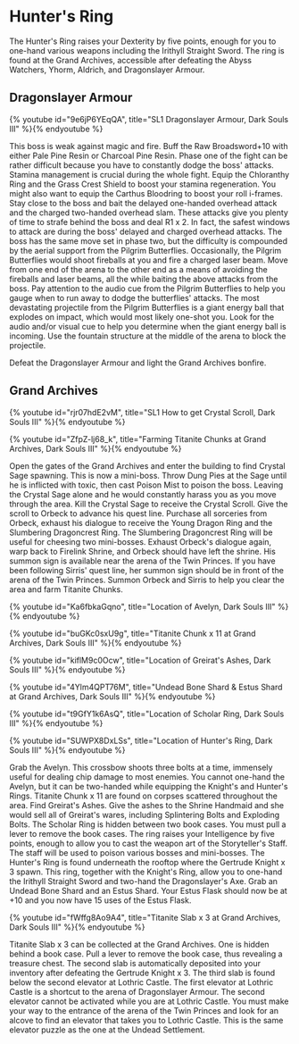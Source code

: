 # Hunter's Ring

The Hunter's Ring raises your Dexterity by five points, enough for you to
one-hand various weapons including the Irithyll Straight Sword. The ring is
found at the Grand Archives, accessible after defeating the Abyss Watchers,
Yhorm, Aldrich, and Dragonslayer Armour.

## Dragonslayer Armour

{% youtube id="9e6jP6YEqQA", title="SL1 Dragonslayer Armour, Dark Souls III" %}{% endyoutube %}

This boss is weak against magic and fire. Buff the Raw Broadsword+10 with either
Pale Pine Resin or Charcoal Pine Resin. Phase one of the fight can be rather
difficult because you have to constantly dodge the boss' attacks. Stamina
management is crucial during the whole fight. Equip the Chloranthy Ring and the
Grass Crest Shield to boost your stamina regeneration. You might also want to
equip the Carthus Bloodring to boost your roll i-frames. Stay close to the boss
and bait the delayed one-handed overhead attack and the charged two-handed
overhead slam. These attacks give you plenty of time to strafe behind the boss
and deal R1 x 2. In fact, the safest windows to attack are during the boss'
delayed and charged overhead attacks. The boss has the same move set in phase
two, but the difficulty is compounded by the aerial support from the Pilgrim
Butterflies. Occasionally, the Pilgrim Butterflies would shoot fireballs at you
and fire a charged laser beam. Move from one end of the arena to the other end
as a means of avoiding the fireballs and laser beams, all the while baiting the
above attacks from the boss. Pay attention to the audio cue from the Pilgrim
Butterflies to help you gauge when to run away to dodge the butterflies'
attacks. The most devastating projectile from the Pilgrim Butterflies is a giant
energy ball that explodes on impact, which would most likely one-shot you. Look
for the audio and/or visual cue to help you determine when the giant energy ball
is incoming. Use the fountain structure at the middle of the arena to block the
projectile.

Defeat the Dragonslayer Armour and light the Grand Archives bonfire.

## Grand Archives

{% youtube id="rjr07hdE2vM", title="SL1 How to get Crystal Scroll, Dark Souls III" %}{% endyoutube %}

{% youtube id="ZfpZ-lj68_k", title="Farming Titanite Chunks at Grand Archives, Dark Souls III" %}{% endyoutube %}

Open the gates of the Grand Archives and enter the building to find Crystal Sage
spawning. This is now a mini-boss. Throw Dung Pies at the Sage until he is
inflicted with toxic, then cast Poison Mist to poison the boss. Leaving the
Crystal Sage alone and he would constantly harass you as you move through the
area. Kill the Crystal Sage to receive the Crystal Scroll. Give the scroll to
Orbeck to advance his quest line. Purchase all sorceries from Orbeck, exhaust
his dialogue to receive the Young Dragon Ring and the Slumbering Dragoncrest
Ring. The Slumbering Dragoncrest Ring will be useful for cheesing two
mini-bosses. Exhaust Orbeck's dialogue again, warp back to Firelink Shrine, and
Orbeck should have left the shrine. His summon sign is available near the arena
of the Twin Princes. If you have been following Sirris' quest line, her summon
sign should be in front of the arena of the Twin Princes. Summon Orbeck and
Sirris to help you clear the area and farm Titanite Chunks.

{% youtube id="Ka6fbkaGqno", title="Location of Avelyn, Dark Souls III" %}{% endyoutube %}

{% youtube id="buGKc0sxU9g", title="Titanite Chunk x 11 at Grand Archives, Dark Souls III" %}{% endyoutube %}

{% youtube id="kiflM9c0Ocw", title="Location of Greirat's Ashes, Dark Souls III" %}{% endyoutube %}

{% youtube id="4Ylm4QPT76M", title="Undead Bone Shard & Estus Shard at Grand Archives, Dark Souls III" %}{% endyoutube %}

{% youtube id="t9GfY1k6AsQ", title="Location of Scholar Ring, Dark Souls III" %}{% endyoutube %}

{% youtube id="SUWPX8DxLSs", title="Location of Hunter's Ring, Dark Souls III" %}{% endyoutube %}

Grab the Avelyn. This crossbow shoots three bolts at a time, immensely useful
for dealing chip damage to most enemies. You cannot one-hand the Avelyn, but it
can be two-handed while equipping the Knight's and Hunter's Rings. Titanite
Chunk x 11 are found on corpses scattered throughout the area. Find Greirat's
Ashes. Give the ashes to the Shrine Handmaid and she would sell all of Greirat's
wares, including Splintering Bolts and Exploding Bolts. The Scholar Ring is
hidden between two book cases. You must pull a lever to remove the book cases.
The ring raises your Intelligence by five points, enough to allow you to cast
the weapon art of the Storyteller's Staff. The staff will be used to poison
various bosses and mini-bosses. The Hunter's Ring is found underneath the
rooftop where the Gertrude Knight x 3 spawn. This ring, together with the
Knight's Ring, allow you to one-hand the Irithyll Straight Sword and two-hand
the Dragonslayer's Axe. Grab an Undead Bone Shard and an Estus Shard. Your Estus
Flask should now be at +10 and you now have 15 uses of the Estus Flask.

{% youtube id="fWffg8Ao9A4", title="Titanite Slab x 3 at Grand Archives, Dark Souls III" %}{% endyoutube %}

Titanite Slab x 3 can be collected at the Grand Archives. One is hidden behind a
book case. Pull a lever to remove the book case, thus revealing a treasure
chest. The second slab is automatically deposited into your inventory after
defeating the Gertrude Knight x 3. The third slab is found below the second
elevator at Lothric Castle. The first elevator at Lothric Castle is a shortcut
to the arena of Dragonslayer Armour. The second elevator cannot be activated
while you are at Lothric Castle. You must make your way to the entrance of the
arena of the Twin Princes and look for an alcove to find an elevator that takes
you to Lothric Castle. This is the same elevator puzzle as the one at the Undead
Settlement.
